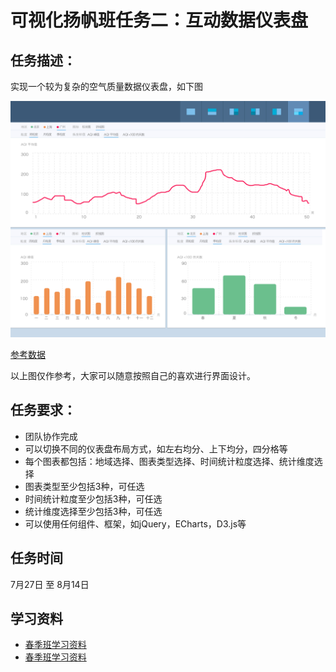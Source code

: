 # 可视化扬帆班任务二：互动数据仪表盘

## 任务描述：

实现一个较为复杂的空气质量数据仪表盘，如下图

![示例图](../../asset/vis_yangfan_task2.jpg)

[参考数据](../../asset/aqidata.xlsx)

以上图仅作参考，大家可以随意按照自己的喜欢进行界面设计。

## 任务要求：

* 团队协作完成
* 可以切换不同的仪表盘布局方式，如左右均分、上下均分，四分格等
* 每个图表都包括：地域选择、图表类型选择、时间统计粒度选择、统计维度选择
* 图表类型至少包括3种，可任选
* 时间统计粒度至少包括3种，可任选
* 统计维度选择至少包括3种，可任选
* 可以使用任何组件、框架，如jQuery，ECharts，D3.js等

## 任务时间

7月27日 至 8月14日

## 学习资料

* [春季班学习资料](https://github.com/baidu-ife/ife/tree/master/2015_spring/task/task0001)
* [春季班学习资料](https://github.com/baidu-ife/ife/tree/master/2015_spring/task/task0002)
